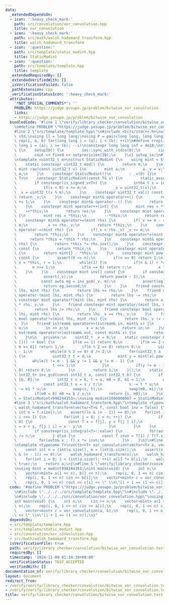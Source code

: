 ```yaml
---
data:
  _extendedDependsOn:
  - icon: ':heavy_check_mark:'
    path: src/convolution/xor_convolution.hpp
    title: xor_convolution
  - icon: ':heavy_check_mark:'
    path: src/math/walsh_hadamard_transform.hpp
    title: walsh_hadamard_transform
  - icon: ':question:'
    path: src/template/static_modint.hpp
    title: StaticModint
  - icon: ':question:'
    path: src/template/template.hpp
    title: template
  _extendedRequiredBy: []
  _extendedVerifiedWith: []
  _isVerificationFailed: false
  _pathExtension: cpp
  _verificationStatusIcon: ':heavy_check_mark:'
  attributes:
    '*NOT_SPECIAL_COMMENTS*': ''
    PROBLEM: https://judge.yosupo.jp/problem/bitwise_xor_convolution
    links:
    - https://judge.yosupo.jp/problem/bitwise_xor_convolution
  bundledCode: "#line 1 \"verify/library_checker/convolution/bitwise_xor_convolution.test.cpp\"\
    \n#define PROBLEM \"https://judge.yosupo.jp/problem/bitwise_xor_convolution\"\n\
    #line 2 \"src/template/template.hpp\"\n#include <bits/stdc++.h>\nusing namespace\
    \ std;\nusing ll = long long;\nusing P = pair<long long, long long>;\n#define\
    \ rep(i, a, b) for(long long i = (a); i < (b); ++i)\n#define rrep(i, a, b) for(long\
    \ long i = (a); i >= (b); --i)\nconstexpr long long inf = 4e18;\nstruct SetupIO\
    \ {\n    SetupIO() {\n        ios::sync_with_stdio(0);\n        cin.tie(0);\n\
    \        cout << fixed << setprecision(30);\n    }\n} setup_io;\n#line 3 \"src/template/static_modint.hpp\"\
    \ntemplate <uint32_t m>\nstruct StaticModint {\n    using mint = StaticModint;\n\
    \    static constexpr uint32_t mod() {\n        return m;\n    }\n    static constexpr\
    \ mint raw(const uint32_t v) {\n        mint a;\n        a._v = v;\n        return\
    \ a;\n    }\n    constexpr StaticModint()\n        : _v(0) {}\n    template <class\
    \ T>\n    constexpr StaticModint(const T& v) {\n        static_assert(is_integral_v<T>);\n\
    \        if constexpr(is_signed_v<T>) {\n            int64_t x = int64_t(v % int64_t(m));\n\
    \            if(x < 0) x += m;\n            _v = uint32_t(x);\n        } else\
    \ _v = uint32_t(v % m);\n    }\n    constexpr uint32_t val() const {\n       \
    \ return _v;\n    }\n    constexpr mint& operator++() {\n        return *this\
    \ += 1;\n    }\n    constexpr mint& operator--() {\n        return *this -= 1;\n\
    \    }\n    constexpr mint operator++(int) {\n        mint res = *this;\n    \
    \    ++*this;\n        return res;\n    }\n    constexpr mint operator--(int)\
    \ {\n        mint res = *this;\n        --*this;\n        return res;\n    }\n\
    \    constexpr mint& operator+=(mint rhs) {\n        if(_v >= m - rhs._v) _v -=\
    \ m;\n        _v += rhs._v;\n        return *this;\n    }\n    constexpr mint&\
    \ operator-=(mint rhs) {\n        if(_v < rhs._v) _v += m;\n        _v -= rhs._v;\n\
    \        return *this;\n    }\n    constexpr mint& operator*=(mint rhs) {\n  \
    \      return *this = *this * rhs;\n    }\n    constexpr mint& operator/=(mint\
    \ rhs) {\n        return *this *= rhs.inv();\n    }\n    constexpr mint operator+()\
    \ const {\n        return *this;\n    }\n    constexpr mint operator-() const\
    \ {\n        return mint{} - *this;\n    }\n    constexpr mint pow(long long n)\
    \ const {\n        assert(0 <= n);\n        if(n == 0) return 1;\n        mint\
    \ x = *this, r = 1;\n        while(1) {\n            if(n & 1) r *= x;\n     \
    \       n >>= 1;\n            if(n == 0) return r;\n            x *= x;\n    \
    \    }\n    }\n    constexpr mint inv() const {\n        if constexpr(prime) {\n\
    \            assert(_v);\n            return pow(m - 2);\n        } else {\n \
    \           const auto eg = inv_gcd(_v, m);\n            assert(eg.first == 1);\n\
    \            return eg.second;\n        }\n    }\n    friend constexpr mint operator+(mint\
    \ lhs, mint rhs) {\n        return lhs += rhs;\n    }\n    friend constexpr mint\
    \ operator-(mint lhs, mint rhs) {\n        return lhs -= rhs;\n    }\n    friend\
    \ constexpr mint operator*(mint lhs, mint rhs) {\n        return uint64_t(lhs._v)\
    \ * rhs._v;\n    }\n    friend constexpr mint operator/(mint lhs, mint rhs) {\n\
    \        return lhs /= rhs;\n    }\n    friend constexpr bool operator==(mint\
    \ lhs, mint rhs) {\n        return lhs._v == rhs._v;\n    }\n    friend constexpr\
    \ bool operator!=(mint lhs, mint rhs) {\n        return lhs._v != rhs._v;\n  \
    \  }\n    friend istream& operator>>(istream& in, mint& x) {\n        long long\
    \ a;\n        in >> a;\n        x = a;\n        return in;\n    }\n    friend\
    \ ostream& operator<<(ostream& out, const mint& x) {\n        return out << x.val();\n\
    \    }\n\n   private:\n    uint32_t _v = 0;\n    static constexpr bool prime =\
    \ []() -> bool {\n        if(m == 1) return 0;\n        if(m == 2 or m == 7 or\
    \ m == 61) return 1;\n        if(m % 2 == 0) return 0;\n        uint32_t d = m\
    \ - 1;\n        while(d % 2 == 0) d /= 2;\n        for(uint32_t a : {2, 7, 61})\
    \ {\n            uint32_t t = d;\n            mint y = mint(a).pow(t);\n     \
    \       while(t != m - 1 && y != 1 && y != m - 1) {\n                y *= y;\n\
    \                t <<= 1;\n            }\n            if(y != m - 1 && t % 2 ==\
    \ 0) return 0;\n        }\n        return 1;\n    }();\n    static constexpr pair<int32_t,\
    \ int32_t> inv_gcd(const int32_t a, const int32_t b) {\n        if(a == 0) return\
    \ {b, 0};\n        int32_t s = b, t = a, m0 = 0, m1 = 1;\n        while(t) {\n\
    \            const int32_t u = s / t;\n            s -= t * u;\n            m0\
    \ -= m1 * u;\n            swap(s, t);\n            swap(m0, m1);\n        }\n\
    \        if(m0 < 0) m0 += b / s;\n        return {s, m0};\n    }\n};\nusing modint998244353\
    \ = StaticModint<998244353>;\nusing modint1000000007 = StaticModint<1000000007>;\n\
    #line 3 \"src/math/walsh_hadamard_transform.hpp\"\ntemplate <typename T>\nvoid\
    \ walsh_hadamard_transform(vector<T>& f, const bool inv = false) {\n    const\
    \ int n = f.size();\n    assert((n & (n - 1)) == 0);\n    for(int i = 1; i < n;\
    \ i <<= 1) {\n        for(int j = 0; j < n; ++j) {\n            if((j & i) ==\
    \ 0) {\n                const T x = f[j], y = f[j | i];\n                f[j]\
    \ = x + y, f[j | i] = x - y;\n            }\n        }\n    }\n    if(inv) {\n\
    \        if constexpr(is_integral<T>::value) {\n            for(auto& x : f) x\
    \ /= n;\n        } else {\n            const T invn = T(1) / T(f.size());\n  \
    \          for(auto& x : f) x *= invn;\n        }\n    }\n}\n#line 4 \"src/convolution/xor_convolution.hpp\"\
    \ntemplate <typename T>\nvector<T> xor_convolution(vector<T> a, vector<T> b) {\n\
    \    const int n = (int)a.size(), m = (int)b.size();\n    assert(n == m and (n\
    \ & (n - 1)) == 0);\n    walsh_hadamard_transform(a);\n    walsh_hadamard_transform(b);\n\
    \    for(int i = 0; i < (int)a.size(); ++i) a[i] *= b[i];\n    walsh_hadamard_transform(a,\
    \ true);\n    return a;\n}\n#line 5 \"verify/library_checker/convolution/bitwise_xor_convolution.test.cpp\"\
    \nusing mint = modint998244353;\nint main(void) {\n    int n;\n    cin >> n;\n\
    \    vector<mint> a(1 << n), b(1 << n);\n    rep(i, 0, 1 << n) cin >> a[i];\n\
    \    rep(i, 0, 1 << n) cin >> b[i];\n    vector<mint> c = xor_convolution(a, b);\n\
    \    rep(i, 0, 1 << n) cout << c[i] << \" \\n\"[i + 1 == (1 << n)];\n}\n"
  code: "#define PROBLEM \"https://judge.yosupo.jp/problem/bitwise_xor_convolution\"\
    \n#include \"../../../src/template/template.hpp\"\n#include \"../../../src/template/static_modint.hpp\"\
    \n#include \"../../../src/convolution/xor_convolution.hpp\"\nusing mint = modint998244353;\n\
    int main(void) {\n    int n;\n    cin >> n;\n    vector<mint> a(1 << n), b(1 <<\
    \ n);\n    rep(i, 0, 1 << n) cin >> a[i];\n    rep(i, 0, 1 << n) cin >> b[i];\n\
    \    vector<mint> c = xor_convolution(a, b);\n    rep(i, 0, 1 << n) cout << c[i]\
    \ << \" \\n\"[i + 1 == (1 << n)];\n}"
  dependsOn:
  - src/template/template.hpp
  - src/template/static_modint.hpp
  - src/convolution/xor_convolution.hpp
  - src/math/walsh_hadamard_transform.hpp
  isVerificationFile: true
  path: verify/library_checker/convolution/bitwise_xor_convolution.test.cpp
  requiredBy: []
  timestamp: '2024-11-09 01:34:39+09:00'
  verificationStatus: TEST_ACCEPTED
  verifiedWith: []
documentation_of: verify/library_checker/convolution/bitwise_xor_convolution.test.cpp
layout: document
redirect_from:
- /verify/verify/library_checker/convolution/bitwise_xor_convolution.test.cpp
- /verify/verify/library_checker/convolution/bitwise_xor_convolution.test.cpp.html
title: verify/library_checker/convolution/bitwise_xor_convolution.test.cpp
---
```


